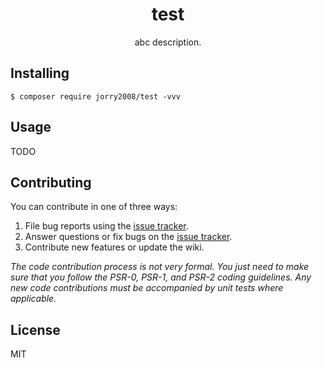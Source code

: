 <h1 align="center"> test </h1>

<p align="center"> abc description.</p>


## Installing

```shell
$ composer require jorry2008/test -vvv
```

## Usage

TODO

## Contributing

You can contribute in one of three ways:

1. File bug reports using the [issue tracker](https://github.com/jorry2008/test/issues).
2. Answer questions or fix bugs on the [issue tracker](https://github.com/jorry2008/test/issues).
3. Contribute new features or update the wiki.

_The code contribution process is not very formal. You just need to make sure that you follow the PSR-0, PSR-1, and PSR-2 coding guidelines. Any new code contributions must be accompanied by unit tests where applicable._

## License

MIT